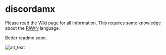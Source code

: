 # discordamx

Please read the [Wiki page](https://github.com/michael-fa/DiscordAMX/wiki) for all information.
This requires some knowledge about the [PAWN](https://www.compuphase.com/pawn/pawn.htm) language.

Better readme soon.

![alt_text](https://i.imgur.com/OJIen6z.png)
